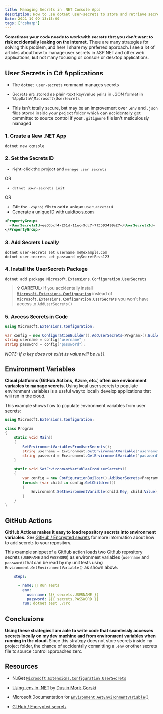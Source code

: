 ```yaml
---
title: Managing Secrets in .NET Console Apps
description: How to use dotnet user-secrets to store and retrieve secrets and set environment variables in .NET applications.
Date: 2021-10-09 13:15:00
tags: ["csharp"]
---
```




**Sometimes your code needs to work with secrets that you don't want to risk accidentally leaking on the internet.** There are many strategies for solving this problem, and here I share my preferred approach. I see a lot of articles about how to manage user secrets in ASP.NET and other web applications, but not many focusing on console or desktop applications.

## User Secrets in C# Applications

* The `dotnet user-secrets` command manages secrets

* Secrets are stored as plain-text key/value pairs in JSON format in `%AppData%\Microsoft\UserSecrets`

* This isn't totally secure, but may be an improvement over `.env` and `.json` files stored inside your project folder which can accidentally get committed to source control if your `.gitignore` file isn't meticulously managed


### 1. Create a New .NET App

```text
dotnet new console
```

### 2. Set the Secrets ID

* right-click the project and `manage user secrets`

OR

* `dotnet user-secrets init`

OR

* Edit the `.csproj` file to add a unique `UserSecretsId`
* Generate a unique ID with [uuidtools.com](https://www.uuidtools.com/)

```xml
<PropertyGroup>
  <UserSecretsId>ee35bcf4-291d-11ec-9dc7-7f3593499a27</UserSecretsId>
</PropertyGroup>
```

### 3. Add Secrets Locally

```text
dotnet user-secrets set username me@example.com
dotnet user-secrets set password mySecretPass123
```

### 4. Install the UserSecrets Package

```text
dotnet add package Microsoft.Extensions.Configuration.UserSecrets
```

> **💡 CAREFUL:** If you accidentally install [`Microsoft.Extensions.Configuration`](https://www.nuget.org/packages/Microsoft.Extensions.Configuration) instead of [`Microsoft.Extensions.Configuration.UserSecrets`](https://www.nuget.org/packages/Microsoft.Extensions.Configuration.UserSecrets) you won't have access to `AddUserSecrets()`

### 5. Access Secrets in Code

```cs
using Microsoft.Extensions.Configuration;
```

```cs
var config = new ConfigurationBuilder().AddUserSecrets<Program>().Build();
string username = config["username"];
string password = config["password"];
```

_NOTE: If a key does not exist its value will be `null`_

## Environment Variables

**Cloud platforms (GitHub Actions, Azure, etc.) often use environment variables to manage secrets.** Using local user secrets to populate environment variables is a useful way to locally develop applications that will run in the cloud.

This example shows how to populate environment variables from user secrets:

```cs
using Microsoft.Extensions.Configuration;

class Program
{
    static void Main()
    {
        SetEnvironmentVariablesFromUserSecrets();
        string username = Environment.GetEnvironmentVariable("username");
        string password = Environment.GetEnvironmentVariable("password");
    }

    static void SetEnvironmentVariablesFromUserSecrets()
    {
        var config = new ConfigurationBuilder().AddUserSecrets<Program>().Build();
        foreach (var child in config.GetChildren())
        {
            Environment.SetEnvironmentVariable(child.Key, child.Value);
        }
    }
}
```

## GitHub Actions

**GitHub Actions makes it easy to load repository secrets into environment variables.** See [GitHub / Encrypted secrets](https://docs.github.com/en/actions/security-guides/encrypted-secrets) for more information about how to add secrets to your repository.

This example snippet of a GitHub action loads two GitHub repository secrets (`USERNAME` and `PASSWORD`) as environment variables (`username` and `password`) that can be read by my unit tests using `Environment.GetEnvironmentVariable()` as shown above.

```yaml
    steps:
      ...
      - name: 🧪 Run Tests
        env:
          username: ${{ secrets.USERNAME }}
          password: ${{ secrets.PASSWORD }}
        run: dotnet test ./src
```

## Conclusions

**Using these strategies I am able to write code that seamlessly accesses secrets locally on my dev machine and from environment variables when running in the cloud.** Since this strategy does not store secrets inside my project folder, the chance of accidentally committing a `.env` or other secrets file to source control approaches zero.

## Resources

* NuGet [`Microsoft.Extensions.Configuration.UserSecrets`](https://www.nuget.org/packages/Microsoft.Extensions.Configuration.UserSecrets) 

* [Using .env in .NET](https://dusted.codes/dotenv-in-dotnet) by [Dustin Moris Gorski](https://github.com/dustinmoris)

* Microsoft Documentation for [`Environment.GetEnvironmentVariable()`](https://docs.microsoft.com/en-us/dotnet/api/system.environment.getenvironmentvariable)

* [GitHub / Encrypted secrets](https://docs.github.com/en/actions/security-guides/encrypted-secrets)